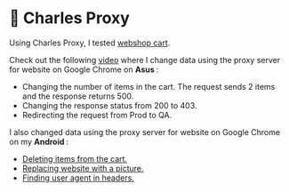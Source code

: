 # 🍶 Charles Proxy 

Using Charles Proxy, I tested <a href="http://demowebshop.tricentis.com/cart"> webshop cart</a>. 

Check out the following <a href="https://www.awesomescreenshot.com/video/17599377?key=3792802acd0f4dfaf3c9229d4f4b7930">video</a> where I change data using the proxy server for website on Google Chrome on <b> Asus </b>:
<ul>
<li> Changing the number of items in the cart. The request sends 2 items and the response returns 500. </li> 
<li> Changing the response status from 200 to 403.</li> 
<li> Redirecting the request from Prod to QA.</li> 
 </ul>
 
I also changed data using the proxy server for website on Google Chrome on my <b> Android </b>: 
<ul>
<li>  <a href="https://drive.google.com/file/d/1zRcN0GKX2iEMp9DuSIaz3xoGJTe1QSP7/view?usp=sharing"> Deleting items from the cart. </li> 
<li>  <a href="https://drive.google.com/file/d/1-Rfnc1-kwzhUSdEIleleVsnQ46VE2eKm/view?usp=sharing"> Replacing website with a picture. </a>  </li> 
<li>  <a href="https://drive.google.com/file/d/1qEokeZtTWwevX1tN69nM3hUfCs9zARHC/view?usp=sharing"> Finding user agent in headers.</a> </li> 
 </ul>
